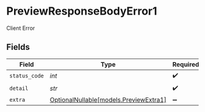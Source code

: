 # PreviewResponseBodyError1

Client Error


## Fields

| Field                                                                | Type                                                                 | Required                                                             | Description                                                          |
| -------------------------------------------------------------------- | -------------------------------------------------------------------- | -------------------------------------------------------------------- | -------------------------------------------------------------------- |
| `status_code`                                                        | *int*                                                                | :heavy_check_mark:                                                   | N/A                                                                  |
| `detail`                                                             | *str*                                                                | :heavy_check_mark:                                                   | N/A                                                                  |
| `extra`                                                              | [OptionalNullable[models.PreviewExtra1]](../models/previewextra1.md) | :heavy_minus_sign:                                                   | N/A                                                                  |